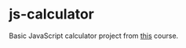 # js-calculator

Basic JavaScript calculator project from [this](https://www.theodinproject.com/courses/web-development-101/lessons/calculator) course.
